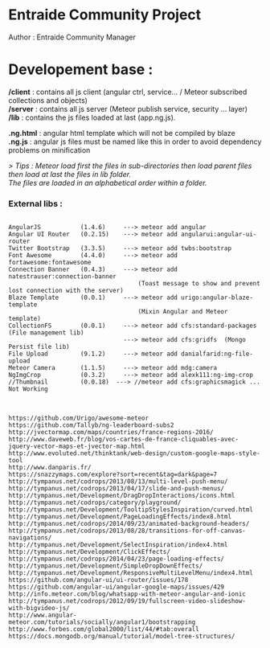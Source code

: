 # Entraide Community Project

Author : Entraide Community Manager

# Developement base :

**/client** : contains all js client (angular ctrl, service... / Meteor subscribed collections and objects)<br>
**/server** : contains all js server (Meteor publish service, security ... layer)<br>
**/lib**    : contains the js files loaded at last (app.ng.js).<br>

**.ng.html** : angular html template which will not be compiled by blaze <br>
**.ng.js**   : angular js files must be named like this in order to avoid dependency problems on minification


<em>
> Tips : Meteor load first the files in sub-directories then load parent files then load at last the files in lib folder. <br>
The files are loaded in an alphabetical order within a folder.
</em>


### External libs :
<pre>
<code>
AngularJS           (1.4.6)     ---> meteor add angular
Angular UI Router   (0.2.15)    ---> meteor add angularui:angular-ui-router
Twitter Bootstrap   (3.3.5)     ---> meteor add twbs:bootstrap
Font Awesome        (4.4.0)     ---> meteor add fortawesome:fontawesome
Connection Banner   (0.4.3)     ---> meteor add natestrauser:connection-banner      
                                    (Toast message to show and prevent lost connection with the server)
Blaze Template      (0.0.1)  	---> meteor add urigo:angular-blaze-template       
                                    (Mixin Angular and Meteor template)
CollectionFS        (0.0.1)  	---> meteor add cfs:standard-packages  (File management lib)
                            	---> meteor add cfs:gridfs  (Mongo Persist file lib)
File Upload         (9.1.2)  	---> meteor add danialfarid:ng-file-upload
Meteor Camera       (1.1.5)  	---> meteor add mdg:camera
NgImgCrop           (0.3.2)  	---> meteor add alexk111:ng-img-crop
//Thumbnail         (0.0.18)  ---> //meteor add cfs:graphicsmagick ... Not Working
</code>
</pre>


<pre><code>
https://github.com/Urigo/awesome-meteor
https://github.com/Tallyb/ng-leaderboard-subs2
http://jvectormap.com/maps/countries/france-regions-2016/
http://www.daveweb.fr/blog/vos-cartes-de-france-cliquables-avec-jquery-vector-maps-et-jvector-map.html
http://www.evoluted.net/thinktank/web-design/custom-google-maps-style-tool
http://www.danparis.fr/
https://snazzymaps.com/explore?sort=recent&tag=dark&page=7
http://tympanus.net/codrops/2013/08/13/multi-level-push-menu/
http://tympanus.net/codrops/2013/04/17/slide-and-push-menus/
http://tympanus.net/Development/DragDropInteractions/icons.html
http://tympanus.net/codrops/category/playground/
http://tympanus.net/Development/TooltipStylesInspiration/curved.html
http://tympanus.net/Development/PageLoadingEffects/index8.html
http://tympanus.net/codrops/2014/09/23/animated-background-headers/
http://tympanus.net/codrops/2013/08/28/transitions-for-off-canvas-navigations/
http://tympanus.net/Development/SelectInspiration/index4.html
http://tympanus.net/Development/ClickEffects/
http://tympanus.net/codrops/2014/04/23/page-loading-effects/
http://tympanus.net/Development/SimpleDropDownEffects/
http://tympanus.net/Development/ResponsiveMultiLevelMenu/index4.html
https://github.com/angular-ui/ui-router/issues/178
https://github.com/angular-ui/angular-google-maps/issues/429
http://info.meteor.com/blog/whatsapp-with-meteor-angular-and-ionic
http://tympanus.net/codrops/2012/09/19/fullscreen-video-slideshow-with-bigvideo-js/
http://www.angular-meteor.com/tutorials/socially/angular1/bootstrapping
http://www.forbes.com/global2000/list/44/#tab:overall
https://docs.mongodb.org/manual/tutorial/model-tree-structures/
</pre></code>

